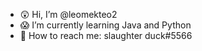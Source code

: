 - 😲 Hi, I’m @leomekteo2
- 😱 I’m currently learning Java and Python
- 🚽 How to reach me: slaughter duck#5566

